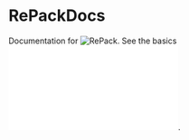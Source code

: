 # RePackDocs
Documentation for ![RePack](https://github.com/ForestBlock-net/ReRePack). See the basics ![here](/docs/basics.md).
